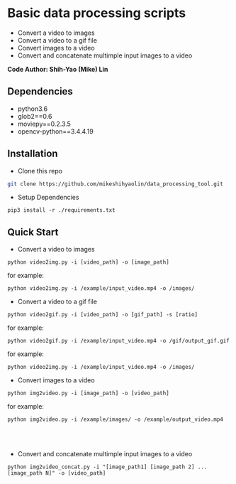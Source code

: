 # Basic data processing scripts 

+ Convert a video to images
+ Convert a video to a gif file
+ Convert images to a video
+ Convert and concatenate multimple input images to a video


**Code Author: Shih-Yao (Mike) Lin**

## Dependencies
+ python3.6
+ glob2==0.6
+ moviepy==0.2.3.5
+ opencv-python==3.4.4.19

## Installation

* Clone this repo

```bash
git clone https://github.com/mikeshihyaolin/data_processing_tool.git
```

* Setup Dependencies
```
pip3 install -r ./requirements.txt
```

## Quick Start
+ Convert a video to images
```
python video2img.py -i [video_path] -o [image_path]  
```
for example:
```
python video2img.py -i /example/input_video.mp4 -o /images/ 
```

+ Convert a video to a gif file
```
python video2gif.py -i [video_path] -o [gif_path] -s [ratio]   
```
for example:
```
python video2gif.py -i /example/input_video.mp4 -o /gif/output_gif.gif
```

for example:
```
python video2img.py -i /example/input_video.mp4 -o /images/ 
```

+ Convert images to a video
```
python img2video.py -i [image_path] -o [video_path]
```
for example:
```
python img2video.py -i /example/images/ -o /example/output_video.mp4
```
<br/><br/>

+ Convert and concatenate multimple input images to a video
```
python img2video_concat.py -i "[image_path1] [image_path 2] ... [image_path N]" -o [video_path]
```

<br/><br/>


